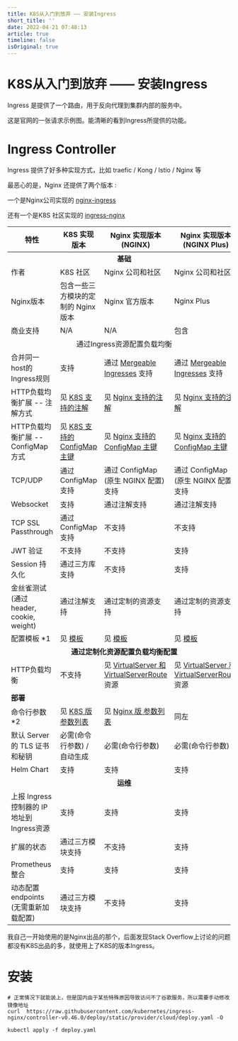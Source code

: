 ```yaml
---
title: K8S从入门到放弃 —— 安装Ingress
short_title: ''
date: 2022-04-21 07:48:13
article: true
timeline: false
isOriginal: true
---
```



<!-- more -->


# K8S从入门到放弃 —— 安装Ingress

Ingress 是提供了一个路由，用于反向代理到集群内部的服务中。

这是官网的一张请求示例图。能清晰的看到Ingress所提供的功能。

# Ingress Controller

Ingress 提供了好多种实现方式，比如 traefic / Kong / Istio / Nginx 等

最恶心的是，Nginx 还提供了两个版本 :

一个是Nginx公司实现的 [nginx-ingress](https://github.com/nginxinc/kubernetes-ingress)

还有一个是K8S 社区实现的 [ingress-nginx](https://github.com/kubernetes/ingress-nginx/)

<table>
    <thead>
        <tr>
            <th>特性</th>
            <th>K8S 实现版本</th>
            <th>Nginx 实现版本 (NGINX)</th>
            <th>Nginx 实现版本 (NGINX Plus)</th>
        </tr>
    </thead>
    <tbody>
        <tr>
            <td  align="center" colspan="4"><strong>基础</strong></td>
        </tr>
        <tr>
            <td>作者</td>
            <td>K8S 社区</td>
            <td>Nginx 公司和社区</td>
            <td>Nginx 公司和社区</td>
        </tr>
        <tr>
            <td>Nginx版本</td>
            <td>包含一些三方模块的定制的 Nginx 版本</td>
            <td>Nginx 官方版本</td>
            <td>Nginx Plus</td>
        </tr>
        <tr>
            <td>商业支持</td>
            <td>N/A</td>
            <td>N/A</td>
            <td>包含</td>
        </tr>
        <tr>
            <td align="center" colspan="4"<strong>通过Ingress资源配置负载均衡</strong></td
        </tr>
        <tr>
            <td>合并同一host的Ingress规则</td>
            <td>支持</td>
            <td>通过 <a target="_blank" href="https://github.com/nginxinc/kubernetes-ingress/blob/master/examples/mergeable-ingress-types">Mergeable Ingresses</a> 支持</td>
            <td>通过 <a target="_blank" href="https://github.com/nginxinc/kubernetes-ingress/blob/master/examples/mergeable-ingress-types">Mergeable Ingresses</a> 支持</td>
        </tr>
        <tr>
            <td>HTTP负载均衡扩展 -- 注解方式</td>
            <td>见 <a target="_blank" href="https://kubernetes.github.io/ingress-nginx/user-guide/nginx-configuration/annotations/">K8S 支持的注解</a>
            </td>
            <td>见 <a target="_blank" href="https://docs.nginx.com/nginx-ingress-controller/configuration/ingress-resources/advanced-configuration-with-annotations/">Nginx 支持的注解</a>
            </td>
            <td>见 <a target="_blank" href="https://docs.nginx.com/nginx-ingress-controller/configuration/ingress-resources/advanced-configuration-with-annotations/">Nginx 支持的注解</a>
            </td>
        </tr>
        <tr>
            <td>HTTP负载均衡扩展 -- ConfigMap 方式</td>
            <td>见 <a target="_blank" href="https://kubernetes.github.io/ingress-nginx/user-guide/nginx-configuration/configmap/">K8S 支持的 ConfigMap 主键</a>
            </td>
            <td>见 <a target="_blank" href="https://docs.nginx.com/nginx-ingress-controller/configuration/global-configuration/configmap-resource/">Nginx 支持的 ConfigMap 主键</a>
            </td>
            <td>见 <a target="_blank" href="https://docs.nginx.com/nginx-ingress-controller/configuration/global-configuration/configmap-resource/">Nginx 支持的 ConfigMap 主键</a>
            </td>
        </tr>
        <tr>
            <td>TCP/UDP</td>
            <td>通过 ConfigMap 支持</td>
            <td>通过 ConfigMap (原生 NGINX 配置) 支持</td>
            <td>通过 ConfigMap (原生 NGINX 配置) 支持</td>
        </tr>
        <tr>
            <td>Websocket</td>
            <td>支持</td>
            <td>通过注解支持</td>
            <td>通过注解支持</td>
        </tr>
        <tr>
            <td>TCP SSL Passthrough</td>
            <td>通过 ConfigMap 支持</td>
            <td>不支持</td>
            <td>不支持</td>
        </tr>
        <tr>
            <td>JWT 验证</td>
            <td>不支持</td>
            <td>不支持</td>
            <td>支持</td>
        </tr>
        <tr>
            <td>Session 持久化</td>
            <td>通过三方库支持</td>
            <td>不支持</td>
            <td>支持</td>
        </tr>
        <tr>
            <td>金丝雀测试 (通过 header, cookie, weight)</td>
            <td>通过注解支持</td>
            <td>通过定制的资源支持</td>
            <td>通过定制的资源支持</td>
        </tr>
        <tr>
            <td>配置模板 *1</td>
            <td>见 <a target="_blank" href="https://github.com/kubernetes/ingress-nginx/blob/master/rootfs/etc/nginx/template/nginx.tmpl">模板</a>
            </td>
            <td>见 <a target="_blank" href="https://github.com/nginxinc/kubernetes-ingress/blob/master/internal/configs/version1">模板</a>
            </td>
            <td>见 <a target="_blank" href="https://github.com/nginxinc/kubernetes-ingress/blob/master/internal/configs/version1">模板</a>
            </td>
        </tr>
        <tr>
            <td align="center" colspan="4"><strong>通过定制化资源配置负载均衡配置</strong></td>
        </tr>
        <tr>
            <td>HTTP负载均衡</td>
            <td>不支持</td>
            <td>见 <a target="_blank" href="https://docs.nginx.com/nginx-ingress-controller/configuration/virtualserver-and-virtualserverroute-resources/">VirtualServer 和 VirtualServerRoute</a> 资源</td>
            <td>见 <a target="_blank" href="https://docs.nginx.com/nginx-ingress-controller/configuration/virtualserver-and-virtualserverroute-resources/">VirtualServer 和 VirtualServerRoute</a> 资源</td>
        </tr>
        <tr>
            <td colspan="4"><strong>部署</strong></td>
        </tr>
        <tr>
            <td>命令行参数 *2</td>
            <td>见 <a target="_blank" href="https://kubernetes.github.io/ingress-nginx/user-guide/cli-arguments/">K8S 版 参数列表</a>
            </td>
            <td>见 <a target="_blank" href="https://docs.nginx.com/nginx-ingress-controller/configuration/global-configuration/command-line-arguments/">Nginx 版 参数列表</a>
            </td>
            <td>同左</td>
        </tr>
        <tr>
            <td>默认 Server 的 TLS 证书和秘钥</td>
            <td>必需(命令行参数) / 自动生成</td>
            <td>必需(命令行参数)</td>
            <td>必需(命令行参数)</td>
        </tr>
        <tr>
            <td>Helm Chart</td>
            <td>支持</td>
            <td>支持</td>
            <td>支持</td>
        </tr>
        <tr>
            <td align="center" colspan="4"><strong>运维</strong></td>
        </tr>
        <tr>
            <td>上报 Ingress 控制器的 IP地址到Ingress资源</td>
            <td>支持</td>
            <td>支持</td>
            <td>支持</td>
        </tr>
        <tr>
            <td>扩展的状态</td>
            <td>通过三方模块支持</td>
            <td>不支持</td>
            <td>支持</td>
        </tr>
        <tr>
            <td>Prometheus 整合</td>
            <td>支持</td>
            <td>支持</td>
            <td>支持</td>
        </tr>
        <tr>
            <td>动态配置 endpoints (无需重新加载配置)</td>
            <td>通过三方模块支持</td>
            <td>不支持</td>
            <td>支持</td>
        </tr>
    </tbody>
</table>

我自己一开始使用的是Nginx出品的那个，后面发现Stack Overflow上讨论的问题都没有K8S出品的多，就使用上了K8S的版本Ingress。

# 安装

```
# 正常情况下就能装上，但是国内由于某些特殊原因导致访问不了谷歌服务，所以需要手动修改镜像地址
curl  https://raw.githubusercontent.com/kubernetes/ingress-nginx/controller-v0.46.0/deploy/static/provider/cloud/deploy.yaml -O

kubectl apply -f deploy.yaml
```
